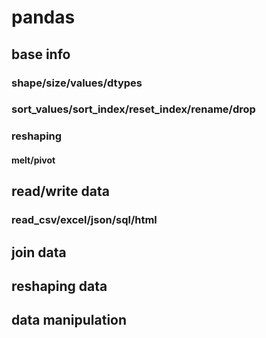 


# pandas 

## base info

### shape/size/values/dtypes
### sort_values/sort_index/reset_index/rename/drop
### reshaping
#### melt/pivot


## read/write data
### read_csv/excel/json/sql/html
## join data 
## reshaping data 
## data manipulation



